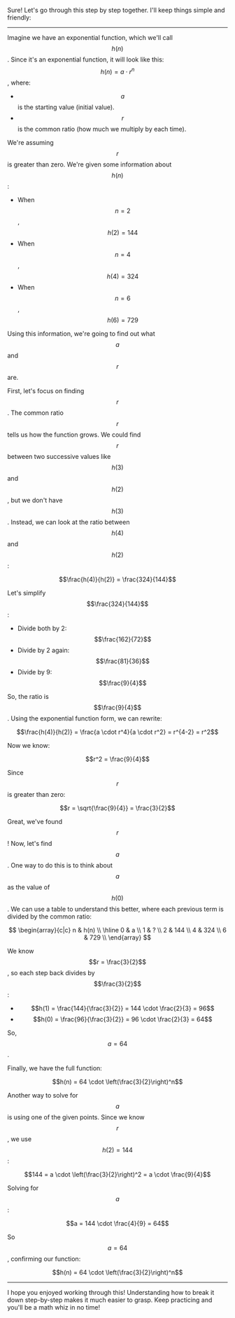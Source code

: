 Sure! Let's go through this step by step together. I'll keep things simple and friendly:

---

Imagine we have an exponential function, which we'll call $$h(n)$$. Since it's an exponential function, it will look like this: $$h(n) = a \cdot r^n$$, where:
- $$a$$ is the starting value (initial value).
- $$r$$ is the common ratio (how much we multiply by each time).

We're assuming $$r$$ is greater than zero. We're given some information about $$h(n)$$:
- When $$n = 2$$, $$h(2) = 144$$
- When $$n = 4$$, $$h(4) = 324$$
- When $$n = 6$$, $$h(6) = 729$$

Using this information, we're going to find out what $$a$$ and $$r$$ are. 

First, let's focus on finding $$r$$. The common ratio $$r$$ tells us how the function grows. We could find $$r$$ between two successive values like $$h(3)$$ and $$h(2)$$, but we don't have $$h(3)$$. Instead, we can look at the ratio between $$h(4)$$ and $$h(2)$$:

$$\frac{h(4)}{h(2)} = \frac{324}{144}$$

Let's simplify $$\frac{324}{144}$$:
- Divide both by 2: $$\frac{162}{72}$$
- Divide by 2 again: $$\frac{81}{36}$$
- Divide by 9: $$\frac{9}{4}$$

So, the ratio is $$\frac{9}{4}$$. Using the exponential function form, we can rewrite:

$$\frac{h(4)}{h(2)} = \frac{a \cdot r^4}{a \cdot r^2} = r^{4-2} = r^2$$

Now we know:

$$r^2 = \frac{9}{4}$$

Since $$r$$ is greater than zero:

$$r = \sqrt{\frac{9}{4}} = \frac{3}{2}$$

Great, we've found $$r$$! Now, let's find $$a$$. One way to do this is to think about $$a$$ as the value of $$h(0)$$. We can use a table to understand this better, where each previous term is divided by the common ratio:

$$
\begin{array}{c|c}
n & h(n) \\
\hline
0 & a \\
1 & ? \\
2 & 144 \\
4 & 324 \\
6 & 729 \\
\end{array}
$$

We know $$r = \frac{3}{2}$$, so each step back divides by $$\frac{3}{2}$$:

- $$h(1) = \frac{144}{\frac{3}{2}} = 144 \cdot \frac{2}{3} = 96$$
- $$h(0) = \frac{96}{\frac{3}{2}} = 96 \cdot \frac{2}{3} = 64$$

So, $$a = 64$$.

Finally, we have the full function:

$$h(n) = 64 \cdot \left(\frac{3}{2}\right)^n$$

Another way to solve for $$a$$ is using one of the given points. Since we know $$r$$, we use $$h(2) = 144$$:

$$144 = a \cdot \left(\frac{3}{2}\right)^2 = a \cdot \frac{9}{4}$$

Solving for $$a$$:

$$a = 144 \cdot \frac{4}{9} = 64$$

So $$a = 64$$, confirming our function:

$$h(n) = 64 \cdot \left(\frac{3}{2}\right)^n$$

---

I hope you enjoyed working through this! Understanding how to break it down step-by-step makes it much easier to grasp. Keep practicing and you'll be a math whiz in no time!